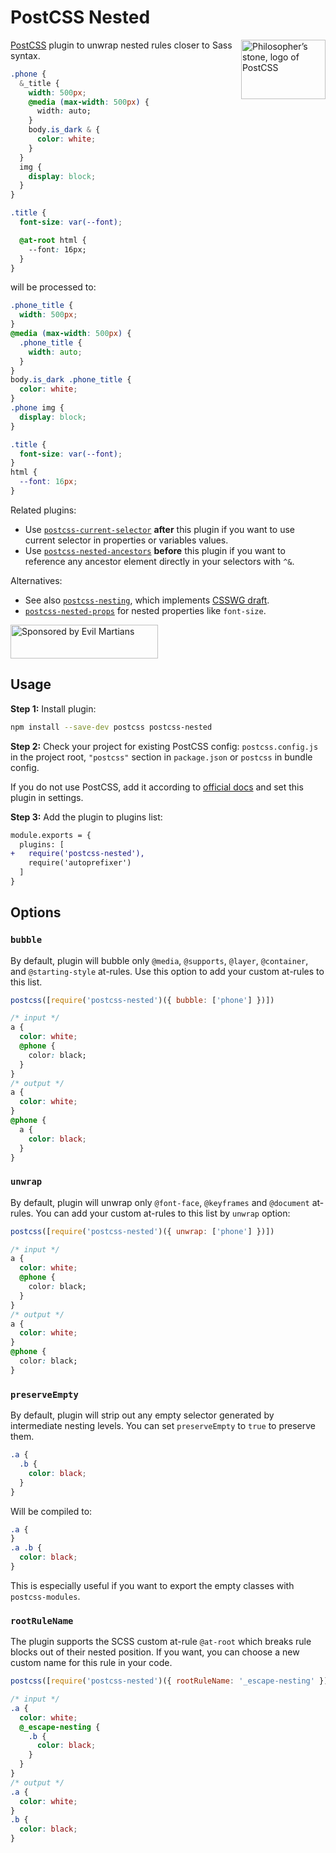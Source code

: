 # PostCSS Nested

<img align="right" width="135" height="95"
     title="Philosopher’s stone, logo of PostCSS"
     src="https://postcss.org/logo-leftp.svg">

[PostCSS] plugin to unwrap nested rules closer to Sass syntax.

```css
.phone {
  &_title {
    width: 500px;
    @media (max-width: 500px) {
      width: auto;
    }
    body.is_dark & {
      color: white;
    }
  }
  img {
    display: block;
  }
}

.title {
  font-size: var(--font);

  @at-root html {
    --font: 16px;
  }
}
```

will be processed to:

```css
.phone_title {
  width: 500px;
}
@media (max-width: 500px) {
  .phone_title {
    width: auto;
  }
}
body.is_dark .phone_title {
  color: white;
}
.phone img {
  display: block;
}

.title {
  font-size: var(--font);
}
html {
  --font: 16px;
}
```

Related plugins:

- Use [`postcss-current-selector`] **after** this plugin if you want
  to use current selector in properties or variables values.
- Use [`postcss-nested-ancestors`] **before** this plugin if you want
  to reference any ancestor element directly in your selectors with `^&`.

Alternatives:

- See also [`postcss-nesting`], which implements [CSSWG draft].
- [`postcss-nested-props`] for nested properties like `font-size`.

<a href="https://evilmartians.com/?utm_source=postcss-nested">
  <img src="https://evilmartians.com/badges/sponsored-by-evil-martians.svg"
       alt="Sponsored by Evil Martians" width="236" height="54">
</a>

[`postcss-current-selector`]: https://github.com/komlev/postcss-current-selector
[`postcss-nested-ancestors`]: https://github.com/toomuchdesign/postcss-nested-ancestors
[`postcss-nested-props`]: https://github.com/jedmao/postcss-nested-props
[`postcss-nesting`]: https://github.com/csstools/postcss-plugins/tree/main/plugins/postcss-nesting
[CSSWG draft]: https://drafts.csswg.org/css-nesting-1/
[PostCSS]: https://github.com/postcss/postcss

## Usage

**Step 1:** Install plugin:

```sh
npm install --save-dev postcss postcss-nested
```

**Step 2:** Check your project for existing PostCSS config: `postcss.config.js`
in the project root, `"postcss"` section in `package.json`
or `postcss` in bundle config.

If you do not use PostCSS, add it according to [official docs]
and set this plugin in settings.

**Step 3:** Add the plugin to plugins list:

```diff
module.exports = {
  plugins: [
+   require('postcss-nested'),
    require('autoprefixer')
  ]
}
```

[official docs]: https://github.com/postcss/postcss#usage

## Options

### `bubble`

By default, plugin will bubble only `@media`, `@supports`, `@layer`,
`@container`, and `@starting-style` at-rules. Use this option
to add your custom at-rules to this list.

```js
postcss([require('postcss-nested')({ bubble: ['phone'] })])
```

```css
/* input */
a {
  color: white;
  @phone {
    color: black;
  }
}
/* output */
a {
  color: white;
}
@phone {
  a {
    color: black;
  }
}
```

### `unwrap`

By default, plugin will unwrap only `@font-face`, `@keyframes` and `@document`
at-rules. You can add your custom at-rules to this list by `unwrap` option:

```js
postcss([require('postcss-nested')({ unwrap: ['phone'] })])
```

```css
/* input */
a {
  color: white;
  @phone {
    color: black;
  }
}
/* output */
a {
  color: white;
}
@phone {
  color: black;
}
```

### `preserveEmpty`

By default, plugin will strip out any empty selector generated by intermediate
nesting levels. You can set `preserveEmpty` to `true` to preserve them.

```css
.a {
  .b {
    color: black;
  }
}
```

Will be compiled to:

```css
.a {
}
.a .b {
  color: black;
}
```

This is especially useful if you want to export the empty classes with `postcss-modules`.

### `rootRuleName`

The plugin supports the SCSS custom at-rule `@at-root` which breaks rule
blocks out of their nested position. If you want, you can choose a new
custom name for this rule in your code.

```js
postcss([require('postcss-nested')({ rootRuleName: '_escape-nesting' })])
```

```css
/* input */
.a {
  color: white;
  @_escape-nesting {
    .b {
      color: black;
    }
  }
}
/* output */
.a {
  color: white;
}
.b {
  color: black;
}
```
